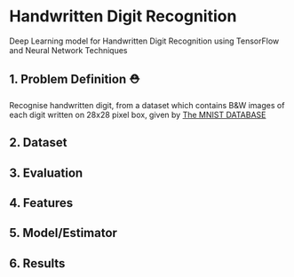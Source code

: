 # Handwritten Digit Recognition

Deep Learning model for Handwritten Digit Recognition using TensorFlow and Neural Network Techniques

## 1. Problem Definition ⛑

Recognise handwritten digit, from a dataset which contains B&W images of each digit written on 28x28 pixel box, given by [The MNIST DATABASE](http://yann.lecun.com/exdb/mnist/)

## 2. Dataset

## 3. Evaluation

## 4. Features

## 5. Model/Estimator

## 6. Results
